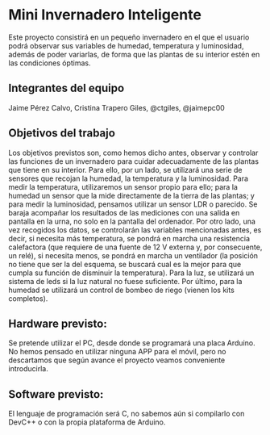 # Mini Invernadero Inteligente

Este proyecto consistirá en un pequeño invernadero en el que el usuario podrá observar sus variables de humedad, temperatura y luminosidad, además de poder variarlas, de forma que las plantas de su interior estén en las condiciones óptimas.

## Integrantes del equipo

Jaime Pérez Calvo, 
Cristina Trapero Giles, @ctgiles, @jaimepc00

## Objetivos del trabajo

Los objetivos previstos son, como hemos dicho antes, observar y controlar las funciones de un invernadero para cuidar adecuadamente de las plantas que tiene en su interior. Para ello, por un lado, se utilizará una serie de sensores que recojan la humedad, la temperatura y la luminosidad. 
Para medir la temperatura, utilizaremos un sensor propio para ello; para la humedad un sensor que la mide directamente de la tierra de las plantas; y para medir la luminosidad, pensamos utilizar un sensor LDR o parecido. Se baraja acompañar los resultados de las mediciones con una salida en pantalla en la urna, no solo en la pantalla del ordenador. 
Por otro lado, una vez recogidos los datos, se controlarán las variables mencionadas antes, es decir, si necesita más temperatura, se pondrá en marcha una resistencia calefactora (que requiere de una fuente de 12 V externa y, por consecuente, un relé), si necesita menos, se pondrá en marcha un ventilador (la posición no tiene que ser la del esquema, se buscará cual es la mejor para que cumpla su función de disminuir la temperatura). Para la luz, se utilizará un sistema de leds si la luz natural no fuese suficiente. Por último, para la humedad se utilizará un control de bombeo de riego (vienen los kits completos). 

## Hardware previsto: 

Se pretende utilizar el PC, desde donde se programará una placa Arduino. No hemos pensado en utilizar ninguna APP para el móvil, pero no descartamos que según avance el proyecto veamos conveniente introducirla.

## Software previsto:

El lenguaje de programación será C, no sabemos aún si compilarlo con DevC++ o con la propia plataforma de Arduino.
